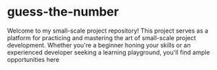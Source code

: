 # guess-the-number
Welcome to my small-scale project repository! This project serves as a platform for practicing 
and mastering the art of small-scale project development.
Whether you're a beginner honing your skills or an experienced developer seeking a learning playground, 
you'll find ample opportunities here
